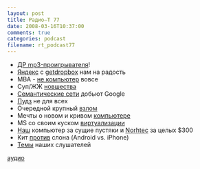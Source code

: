 ```yaml
---
layout: post
title: Радио–Т 77
date: 2008-03-16T10:37:00
comments: true
categories: podcast
filename: rt_podcast77
---
```


- [ДР mp3-проигрывателя](http://www.cyberstyle.ru/newsline/view/2799/MP3-MP3_player-MPMan_F10-MP3-.html)!
- [Яндекс](http://internetno.net/2008/03/14/naroddisk-%E2%80%93-onlaynovyiy-vinchester-ot-yandeksa/) с [getdropbox](http://vadim.com.ua/2008/03/11/dropbox-legkoe-hranenie-i-sinhronizatsiya-faylov/) нам на радость
- MBA - [не компьютер](http://habrahabr.ru/blog/lenta/37420.html) вовсе
- Суп/ЖЖ [новшества](http://lenta.ru/news/2008/03/13/nobasic/)
- [Семантические сети](http://www.xakep.ru/post/42751/default.asp) добьют Google
- [Пудз](http://lenta.ru/news/2008/03/13/nobasic/) не для всех[](http://lenta.ru/news/2008/03/13/nobasic/)
- Очередной крупный [взлом](http://security.compulenta.ru/351106/)
- Мечты о новом и кривом [компьютере](http://habrahabr.ru/blog/design/36961.html)
- MS со своим куском [виртуализации](http://www.itsec.ru/newstext.php?news_id=42598)
- [Наш](http://www.lenta.ru/news/2008/03/12/comp/) компьютер за сущие пустяки и [Norhtec](http://hard.compulenta.ru/350815/) за целых $300
- Кит [против](http://kp.ua/daily/170308/37126/) слона (Android vs. iPhone)
- [Темы](http://radio-t.com/temi_dlja_vipuskov/temyi-dlya-77/) наших слушателей

[аудио](http://cdn.radio-t.com/rt_podcast77.mp3)
<audio src="http://cdn.radio-t.com/rt_podcast77.mp3" preload="none"></audio>

